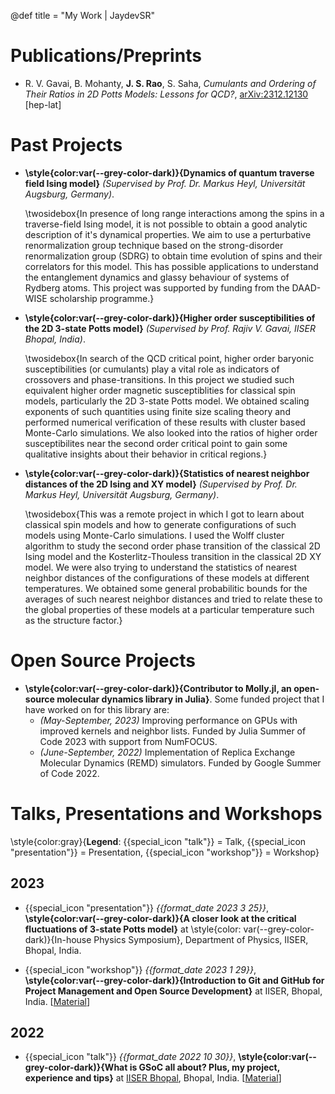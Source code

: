 @def title = "My Work | JaydevSR"

<!-- ------------------
      PUBLICATIONS SECTION
     ------------------ -->
# Publications/Preprints

- R. V. Gavai, B. Mohanty, **J. S. Rao**, S. Saha, _Cumulants and Ordering of Their Ratios in 2D Potts Models: Lessons for QCD?_, [arXiv:2312.12130](http://arxiv.org/abs/2312.12130) [hep-lat]


<!-- ------------------
      PROJECTS SECTION
     ------------------ -->
# Past Projects

- **\style{color:var(--grey-color-dark)}{Dynamics of quantum traverse field Ising model}** _(Supervised by Prof. Dr. Markus Heyl, Universität Augsburg, Germany)_.
  
  \twosidebox{In presence of long range interactions among the spins in a traverse-field Ising model, it is not possible to obtain a good analytic description of it's dynamical properties. We aim to use a perturbative renormalization group technique based on the strong-disorder renormalization group (SDRG) to obtain time evolution of spins and their correlators for this model. This has possible applications to understand the entanglement dynamics and glassy behaviour of systems of Rydberg atoms. This project was supported by funding from the DAAD-WISE scholarship programme.}

- **\style{color:var(--grey-color-dark)}{Higher order susceptibilities of the 2D 3-state Potts model}** _(Supervised by Prof. Rajiv V. Gavai, IISER Bhopal, India)_.
  
  \twosidebox{In search of the QCD critical point, higher order baryonic susceptibilities (or cumulants) play a vital role as indicators of crossovers and phase-transitions. In this project we studied such equivalent higher order magnetic susceptiblities for classical spin models, particularly the 2D 3-state Potts model. We obtained scaling exponents of such quantities using finite size scaling theory and performed numerical verification of these results with cluster based Monte-Carlo simulations. We also looked into the ratios of higher order susceptibilites near the second order critical point to gain some qualitative insights about their behavior in critical regions.}

- **\style{color:var(--grey-color-dark)}{Statistics of nearest neighbor distances of the 2D Ising and XY model}** _(Supervised by Prof. Dr. Markus Heyl, Universität Augsburg, Germany)_.
  
  \twosidebox{This was a remote project in which I got to learn about classical spin models and how to generate configurations of such models using Monte-Carlo simulations. I used the Wolff cluster algorithm to study the second order phase transition of the classical 2D Ising model and the Kosterlitz-Thouless transition in the classical 2D XY model. We were also trying to understand the statistics of nearest neighbor distances of the configurations of these models at different temperatures. We obtained some general probabilitic bounds for the averages of such nearest neighbor distances and tried to relate these to the global properties of these models at a particular temperature such as the structure factor.}

# Open Source Projects

- **\style{color:var(--grey-color-dark)}{Contributor to Molly.jl, an open-source molecular dynamics library in Julia}**. Some funded project that I have worked on for this library are:
  - *(May-September, 2023)* Improving performance on GPUs with improved kernels and neighbor lists. Funded by Julia Summer of Code 2023 with support from NumFOCUS.
  - *(June-September, 2022)* Implementation of Replica Exchange Molecular Dynamics (REMD) simulators. Funded by Google Summer of Code 2022.

<!-- ------------------
      TALKS SECTION
     ------------------ -->
# Talks, Presentations and Workshops

\style{color:gray}{<b>Legend</b>: {{special_icon "talk"}} = Talk, {{special_icon "presentation"}} = Presentation, {{special_icon "workshop"}} = Workshop}

## 2023
- {{special_icon "presentation"}}  *{{format_date 2023 3 25}}*,  **\style{color:var(--grey-color-dark)}{A closer look at the critical fluctuations of 3-state Potts model}** at \style{color: var(--grey-color-dark)}{In-house Physics Symposium}, Department of Physics, IISER, Bhopal, India.

- {{special_icon "workshop"}}  *{{format_date 2023 1 29}}*,  **\style{color:var(--grey-color-dark)}{Introduction to Git and GitHub for Project Management and Open Source Development}** at IISER, Bhopal, India. [[Material](https://github.com/JaydevSR/intro-git-github-iiserb)]

## 2022
- {{special_icon "talk"}}  *{{format_date 2022 10 30}}*, **\style{color:var(--grey-color-dark)}{What is GSoC all about? Plus, my project, experience and tips}** at [IISER Bhopal](https://www.iiserb.ac.in/), Bhopal, India. [[Material](https://github.com/JaydevSR/GSoC_Interaction_IISERB)]
